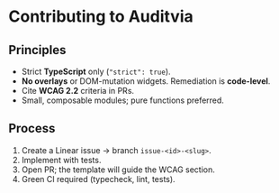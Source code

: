 # Contributing to Auditvia

## Principles
- Strict **TypeScript** only (`"strict": true`).
- **No overlays** or DOM-mutation widgets. Remediation is **code-level**.
- Cite **WCAG 2.2** criteria in PRs.
- Small, composable modules; pure functions preferred.

## Process
1. Create a Linear issue → branch `issue-<id>-<slug>`.
2. Implement with tests.
3. Open PR; the template will guide the WCAG section.
4. Green CI required (typecheck, lint, tests).